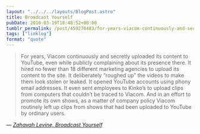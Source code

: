 ```yaml
---
layout: "../../../layouts/BlogPost.astro"
title: Broadcast Yourself
pubDate: 2010-03-19T18:48:52+00:00
tumblr_permalink: /post/459270483/for-years-viacom-continuously-and-secretly
tags: ["linklog"]
format: "quote"
---
```


> For years, Viacom continuously and secretly uploaded its content to YouTube, even while publicly complaining about its presence there. It hired no fewer than 18 different marketing agencies to upload its content to the site. It deliberately &ldquo;roughed up&rdquo; the videos to make them look stolen or leaked. It opened YouTube accounts using phony email addresses. It even sent employees to Kinko&rsquo;s to upload clips from computers that couldn&rsquo;t be traced to Viacom. And in an effort to promote its own shows, as a matter of company policy Viacom routinely left up clips from shows that had been uploaded to YouTube by ordinary users.

— <cite>[Zahavah Levine, _Broadcast Yourself_](http://youtube-global.blogspot.com/2010/03/broadcast-yourself.html)</cite>
